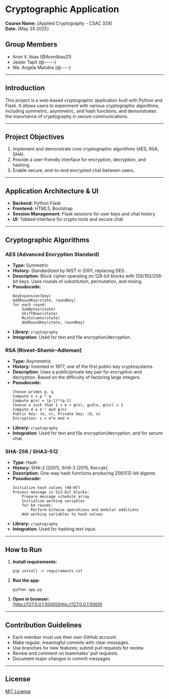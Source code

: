 # Cryptographic Application

**Course Name:** [Applied Cryptography - CSAC 329]  
**Date:** [May 24 2025]

## Group Members
- Aron V. Ibias (@AronIbias21)
- Jester Tapit (@-----)
- Ma. Angela Matubis (@----)

---

## Introduction

This project is a web-based cryptographic application built with Python and Flask. It allows users to experiment with various cryptographic algorithms, including symmetric, asymmetric, and hash functions, and demonstrates the importance of cryptography in secure communications.

---

## Project Objectives

1. Implement and demonstrate core cryptographic algorithms (AES, RSA, SHA).
2. Provide a user-friendly interface for encryption, decryption, and hashing.
3. Enable secure, end-to-end encrypted chat between users.

---

## Application Architecture & UI

- **Backend:** Python Flask
- **Frontend:** HTML5, Bootstrap
- **Session Management:** Flask sessions for user keys and chat history
- **UI:** Tabbed interface for crypto tools and secure chat

---

## Cryptographic Algorithms

### AES (Advanced Encryption Standard)
- **Type:** Symmetric
- **History:** Standardized by NIST in 2001, replacing DES.
- **Description:** Block cipher operating on 128-bit blocks with 128/192/256-bit keys. Uses rounds of substitution, permutation, and mixing.
- **Pseudocode:**
    ```
    KeyExpansion(key)
    AddRoundKey(state, roundKey)
    for each round:
        SubBytes(state)
        ShiftRows(state)
        MixColumns(state)
        AddRoundKey(state, roundKey)
    ```
- **Library:** `cryptography`
- **Integration:** Used for text and file encryption/decryption.

### RSA (Rivest–Shamir–Adleman)
- **Type:** Asymmetric
- **History:** Invented in 1977, one of the first public-key cryptosystems.
- **Description:** Uses a public/private key pair for encryption and decryption. Based on the difficulty of factoring large integers.
- **Pseudocode:**
    ```
    Choose primes p, q
    Compute n = p * q
    Compute φ(n) = (p-1)*(q-1)
    Choose e such that 1 < e < φ(n), gcd(e, φ(n)) = 1
    Compute d ≡ e⁻¹ mod φ(n)
    Public key: (e, n), Private key: (d, n)
    Encryption: c = m^e mod n
    ```
- **Library:** `cryptography`
- **Integration:** Used for text and file encryption/decryption, and for secure chat.

### SHA-256 / SHA3-512
- **Type:** Hash
- **History:** SHA-2 (2001), SHA-3 (2015, Keccak).
- **Description:** One-way hash functions producing 256/512-bit digests.
- **Pseudocode:**
    ```
    Initialize hash values (H0-H7)
    Process message in 512-bit blocks:
        Prepare message schedule array
        Initialize working variables
        for 64 rounds:
            Perform bitwise operations and modular additions
        Add working variables to hash values
    ```
- **Library:** `cryptography`
- **Integration:** Used for hashing text input.

---

## How to Run

1. **Install requirements:**  
   ```
   pip install -r requirements.txt
   ```
2. **Run the app:**  
   ```
   python app.py
   ```
3. **Open in browser:**  
   [http://127.0.0.1:5000](http://127.0.0.1:5000)

---

## Contribution Guidelines

- Each member must use their own GitHub account.
- Make regular, meaningful commits with clear messages.
- Use branches for new features; submit pull requests for review.
- Review and comment on teammates’ pull requests.
- Document major changes in commit messages.

---

## License

[MIT License](LICENSE)  <!-- Or your chosen license -->